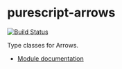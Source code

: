 purescript-arrows
=================

[![Build Status](https://travis-ci.org/purescript-contrib/purescript-arrows.svg?branch=master)](https://travis-ci.org/purescript-contrib/purescript-arrows)

Type classes for Arrows.

- [Module documentation](docs/Module.md)
